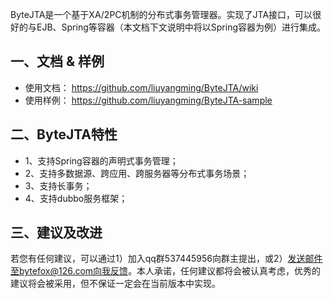 ﻿ByteJTA是一个基于XA/2PC机制的分布式事务管理器。实现了JTA接口，可以很好的与EJB、Spring等容器（本文档下文说明中将以Spring容器为例）进行集成。

## 一、文档 & 样例
* 使用文档： https://github.com/liuyangming/ByteJTA/wiki
* 使用样例： https://github.com/liuyangming/ByteJTA-sample

## 二、ByteJTA特性
* 1、支持Spring容器的声明式事务管理；
* 2、支持多数据源、跨应用、跨服务器等分布式事务场景；
* 3、支持长事务；
* 4、支持dubbo服务框架；

## 三、建议及改进
若您有任何建议，可以通过1）加入qq群537445956向群主提出，或2）发送邮件至bytefox@126.com向我反馈。本人承诺，任何建议都将会被认真考虑，优秀的建议将会被采用，但不保证一定会在当前版本中实现。

